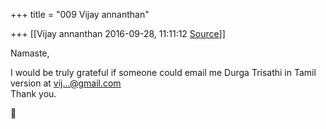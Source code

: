 +++
title = "009 Vijay annanthan"

+++
[[Vijay annanthan	2016-09-28, 11:11:12 [Source](https://groups.google.com/g/samskrita/c/2VF3Py4A_EE)]]



Namaste,

I would be truly grateful if someone could email me Durga Trisathi in Tamil version at [vij...@gmail.com]()  
Thank you.



